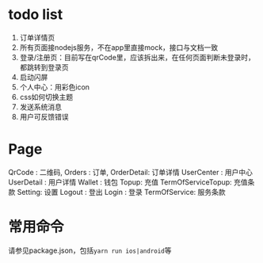 # todo list

1. 订单详情页
2. 所有页面接nodejs服务，不在app里直接mock，接口与文档一致
3. 登录/注册页：目前写在qrCode里，应该拆出来，在任何页面判断未登录时，都跳转到登录页
4. 启动闪屏
5. 个人中心：用彩色icon
6. css如何切换主题
7. 发送系统消息
8. 用户可反馈错误


# Page

QrCode : 二维码,
Orders : 订单,
  OrderDetail: 订单详情
UserCenter : 用户中心
  UserDetail : 用户详情
  Wallet : 钱包
  	Topup: 	充值
  		TermOfServiceTopup: 充值条款
  Setting: 设置
  Logout : 登出
Login : 登录
	TermOfService: 服务条款

# 常用命令

请参见package.json，包括`yarn run ios|android`等